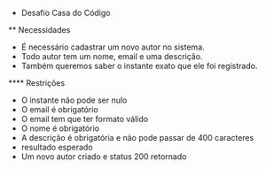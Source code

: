  * Desafio Casa do Código
 
 ** Necessidades
 
- É necessário cadastrar um novo autor no sistema. 
- Todo autor tem um nome, email e uma descrição. 
- Também queremos saber o instante exato que ele foi registrado.

 **** Restrições
 
 - O instante não pode ser nulo
 - O email é obrigatório
 - O email tem que ter formato válido
 - O nome é obrigatório
 - A descrição é obrigatória e não pode passar de 400 caracteres
 - resultado esperado
 - Um novo autor criado e status 200 retornado 
